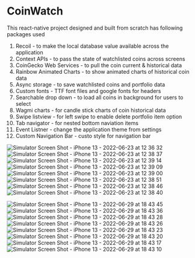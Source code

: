 # CoinWatch
This react-native project designed and built from scratch has following packages used
1. Recoil - to make the local database value available across the application
2. Context APIs - to pass the state of watchlisted coins across screens
3. CoinGecko Web Services - to pull the coin current & historical data
4. Rainbow Animated Charts - to show animated charts of historical coin data 
5. Async storage - to save watchlisted coins and portfolio data
6. Custom fonts - TTF font files and google fonts for headers
7. Searchable drop down - to load all coins in background for users to select
8. Wagmi charts - for candle stick charts of coin historical data
9. Swipe listview - for left swipe to enable delete portfolio item option
10. Tab navigator - for nested bottom naviation items
11. Event Listner - change the application theme from settings
12. Custom Navigation Bar - custo style for navigation bar

![Simulator Screen Shot - iPhone 13 - 2022-06-23 at 12 36 32](https://user-images.githubusercontent.com/5158162/175210713-af93255a-9401-4603-a3f2-bb4d03212448.png)
![Simulator Screen Shot - iPhone 13 - 2022-06-23 at 12 38 37](https://user-images.githubusercontent.com/5158162/175210712-cad8d738-2294-46a2-8def-da2444f5cb3c.png)
![Simulator Screen Shot - iPhone 13 - 2022-06-23 at 12 39 14](https://user-images.githubusercontent.com/5158162/175210701-480860ed-cc06-4de8-b692-03a7427cddb3.png)
![Simulator Screen Shot - iPhone 13 - 2022-06-23 at 12 39 09](https://user-images.githubusercontent.com/5158162/175210702-99edf2f4-58ef-4dda-bef5-47fbb0ee55e4.png)
![Simulator Screen Shot - iPhone 13 - 2022-06-23 at 12 39 00](https://user-images.githubusercontent.com/5158162/175210704-906347b9-dbf8-4fb9-a835-79f1e85cd5f5.png)
![Simulator Screen Shot - iPhone 13 - 2022-06-23 at 12 38 51](https://user-images.githubusercontent.com/5158162/175210707-514251a3-70c6-4d5e-b904-919026e738c7.png)
![Simulator Screen Shot - iPhone 13 - 2022-06-23 at 12 38 46](https://user-images.githubusercontent.com/5158162/175210708-0d61da55-c46b-4026-b84e-eaa50ccb9500.png)
![Simulator Screen Shot - iPhone 13 - 2022-06-23 at 12 38 40](https://user-images.githubusercontent.com/5158162/175210711-2f09ed60-fd2b-4ac0-808a-da5741548136.png)

![Simulator Screen Shot - iPhone 13 - 2022-06-29 at 18 43 45](https://user-images.githubusercontent.com/5158162/176418637-14fb41d8-94d5-41a9-835e-a7e87d575b10.png)
![Simulator Screen Shot - iPhone 13 - 2022-06-29 at 18 43 36](https://user-images.githubusercontent.com/5158162/176418655-a695d595-8a1b-4706-823a-c7cbc401fac7.png)
![Simulator Screen Shot - iPhone 13 - 2022-06-29 at 18 43 28](https://user-images.githubusercontent.com/5158162/176418667-18485c95-b259-46b2-9865-928daacfb083.png)
![Simulator Screen Shot - iPhone 13 - 2022-06-29 at 18 43 26](https://user-images.githubusercontent.com/5158162/176418674-78ace8ac-753b-4eed-9dd4-dca8946c095b.png)
![Simulator Screen Shot - iPhone 13 - 2022-06-29 at 18 43 23](https://user-images.githubusercontent.com/5158162/176418677-6c39c16a-ac7e-4261-83df-278bdb05c157.png)
![Simulator Screen Shot - iPhone 13 - 2022-06-29 at 18 43 20](https://user-images.githubusercontent.com/5158162/176418681-5c6d8913-7781-43bd-9305-3adabd631f1e.png)
![Simulator Screen Shot - iPhone 13 - 2022-06-29 at 18 43 17](https://user-images.githubusercontent.com/5158162/176418684-0dbc81b5-6a6c-450e-82e2-74a5405c8d98.png)
![Simulator Screen Shot - iPhone 13 - 2022-06-29 at 18 43 10](https://user-images.githubusercontent.com/5158162/176418687-2a5360cf-4627-42cf-abb4-76f9acc98785.png)
